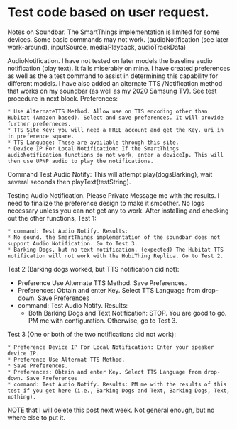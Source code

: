 # Test code based on user request.
Notes on Soundbar. The SmartThings implementation is limited for some devices. Some basic commands may not work. (audioNotification (see later work-around), inputSource, mediaPlayback, audioTrackData)

AudioNotification. I have not tested on later models the baseline audio notification (play text). It fails miserably on mine. I have created preferences as well as the a test command to assist in determining this capability for different models. I have also added an alternate TTS /Notification method that works on my soundbar (as well as my 2020 Samsung TV). See test procedure in next block.
Preferences:

    * Use AlternateTTS Method. Allow use on TTS encoding other than Hubitat (Amazon based). Select and save preferences. It will provide further preferneces.
    * TTS Site Key: you will need a FREE account and get the Key. uri in in preference square.
    * TTS Language: These are available through this site.
    * Device IP For Local Notification: If the SmartThings audioNotification functions do not work, enter a deviceIp. This will then use UPNP audio to play the notifications.

Command Test Audio Notify: This will attempt play(dogsBarking), wait several seconds then playText(testString).

Testing Audio Notification. Please Private Message me with the results. I need to finalize the preference design to make it smoother. No logs necessary unless you can not get any to work. After installing and checking out the other functions,
Test 1:

    * command: Test Audio Notify. Results:
    * No sound. the SmartThings implementation of the soundbar does not support Audio Notification. Go to Test 3.
    * Barking Dogs, but no text notification. (expected) The Hubitat TTS notification will not work with the HubiThing Replica. Go to Test 2.

Test 2 (Barking dogs worked, but TTS notification did not):

   *  Preference Use Alternate TTS Method. Save Preferences.
   * Preferences: Obtain and enter Key. Select TTS Language from drop-down. Save Preferences
   * command: Test Audio Notify. Results:
     * Both Barking Dogs and Text Notification: STOP. You are good to go. PM me with configuration.
    Otherwise, go to Test 3.

Test 3 (One or both of the two notifications did not work):

    * Preference Device IP For Local Notification: Enter your speaker device IP.
    * Preference Use Alternat TTS Method.
    * Save Preferences.
    * Preferences: Obtain and enter Key. Select TTS Language from drop-down. Save Preferences
    * command: Test Audio Notify. Results: PM me with the results of this test if you get here (i.e., Barking Dogs and Text, Barking Dogs, Text, nothing).

NOTE that I will delete this post next week. Not general enough, but no where else to put it.
